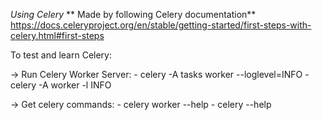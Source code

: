*Using Celery*
** Made by following Celery documentation**
https://docs.celeryproject.org/en/stable/getting-started/first-steps-with-celery.html#first-steps

To test and learn Celery:

-> Run Celery Worker Server:
	- celery -A tasks worker --loglevel=INFO
	- celery -A <directory> worker -l INFO
	
-> Get celery commands:
	- celery worker --help
	- celery --help
	

